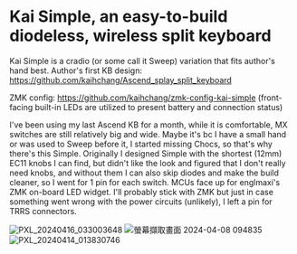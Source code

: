 # Kai Simple, an easy-to-build diodeless, wireless split keyboard

Kai Simple is a cradio (or some call it Sweep) variation that fits author's hand best.
Author's first KB design: https://github.com/kaihchang/Ascend_splay_split_keyboard

ZMK config: https://github.com/kaihchang/zmk-config-kai-simple
(front-facing built-in LEDs are utilized to present battery and connection status)

I've been using my last Ascend KB for a month, while it is comfortable, MX switches are still relatively big and wide. Maybe it's bc I have a small hand or was used to Sweep before it, I started missing Chocs, so that's why there's this Simple.
Originally I designed Simple with the shortest (12mm) EC11 knobs I can find, but didn't like the look and figured that I don't really need knobs, and without them I can also skip diodes and make the build cleaner, so I went for 1 pin for each switch.
MCUs face up for englmaxi's ZMK on-board LED widget.
I'll probably stick with ZMK but just in case something went wrong with the power circuits (unlikely), I left a pin for TRRS connectors.

![PXL_20240416_033003648](https://github.com/kaihchang/Kai_Simple_split_keyboard/assets/43580584/edc0f60a-1226-40ee-81c9-d224d18218f4)
![螢幕擷取畫面 2024-04-08 094835](https://github.com/kaihchang/Kai_Simple_split_keyboard/assets/43580584/f0653513-c4e7-4a71-977d-63f0e90abb41)
![PXL_20240414_013830746](https://github.com/kaihchang/Kai_Simple_split_keyboard/assets/43580584/c0858064-9b8c-4e9d-b475-5aa7d8976fc1)
